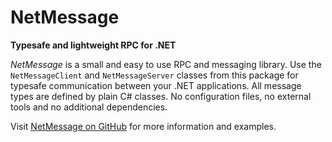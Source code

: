# NetMessage
**Typesafe and lightweight RPC for .NET**

*NetMessage* is a small and easy to use RPC and messaging library. Use the `NetMessageClient` and `NetMessageServer` classes
from this package for typesafe communication between your .NET applications. All message types are defined by plain C# classes.
No configuration files, no external tools and no additional dependencies.

Visit [NetMessage on GitHub](https://github.com/till-f/NetMessage "NetMessage on GitHub") for more information and examples.
